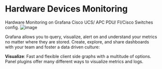 # Hardware Devices Monitoring 
Hardware Monitoring on Grafana Cisco UCS/ APC PDU/ FI/Cisco Switches config.
![image](https://user-images.githubusercontent.com/30586376/117644657-5645c580-b1a7-11eb-9a8c-ad8a72712ee4.png)

Grafana allows you to query, visualize, alert on and understand your metrics no matter where they are stored. Create, explore, and share dashboards with your team and foster a data driven culture:

**Visualize**: Fast and flexible client side graphs with a multitude of options. Panel plugins offer many different ways to visualize metrics and logs.
